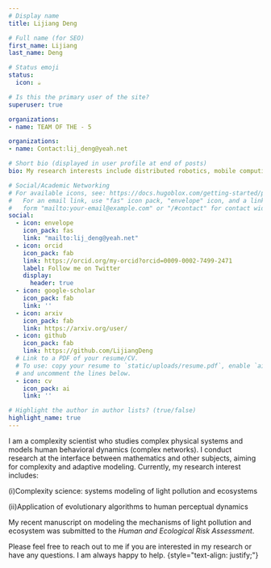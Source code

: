```yaml
---
# Display name
title: Lijiang Deng

# Full name (for SEO)
first_name: Lijiang
last_name: Deng

# Status emoji
status:
  icon: ☕️

# Is this the primary user of the site?
superuser: true

organizations:
- name: TEAM OF THE - 5

organizations:
- name: Contact:lij_deng@yeah.net

# Short bio (displayed in user profile at end of posts)
bio: My research interests include distributed robotics, mobile computing and programmable matter.

# Social/Academic Networking
# For available icons, see: https://docs.hugoblox.com/getting-started/page-builder/#icons
#   For an email link, use "fas" icon pack, "envelope" icon, and a link in the
#   form "mailto:your-email@example.com" or "/#contact" for contact widget.
social:
  - icon: envelope
    icon_pack: fas
    link: "mailto:lij_deng@yeah.net"
  - icon: orcid
    icon_pack: fab
    link: https://orcid.org/my-orcid?orcid=0009-0002-7499-2471
    label: Follow me on Twitter
    display:
      header: true
  - icon: google-scholar
    icon_pack: fab
    link: ''
  - icon: arxiv
    icon_pack: fab
    link: https://arxiv.org/user/
  - icon: github
    icon_pack: fab
    link: https://github.com/LijiangDeng
  # Link to a PDF of your resume/CV.
  # To use: copy your resume to `static/uploads/resume.pdf`, enable `ai` icons in `params.yaml`,
  # and uncomment the lines below.
  - icon: cv
    icon_pack: ai
    link: ''

# Highlight the author in author lists? (true/false)
highlight_name: true
---
```


I am a complexity scientist who studies complex physical systems and models human behavioral dynamics (complex networks). I conduct research at the interface between mathematics and other subjects, aiming for complexity and adaptive modeling. Currently, my research interest includes:

(i)Complexity science: systems modeling of light pollution and ecosystems

(ii)Application of evolutionary algorithms to human perceptual dynamics

My recent manuscript on modeling the mechanisms of light pollution and ecosystem was submitted to the *Human and Ecological Risk Assessment*.

Please feel free to reach out to me if you are interested in my research or have any questions. I am always happy to help.
{style="text-align: justify;"}
